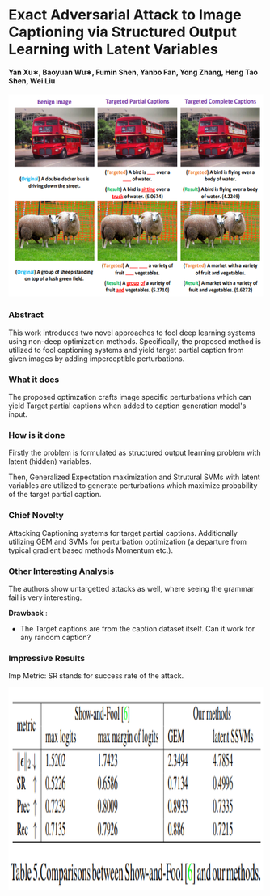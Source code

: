 # Exact Adversarial Attack to Image Captioning via Structured Output Learning with Latent Variables

#### Yan Xu∗, Baoyuan Wu∗, Fumin Shen, Yanbo Fan, Yong Zhang, Heng Tao Shen, Wei Liu

<p align="center">
  <img src="img/captioning.png" height="400" title="Attacking Image Captioning">
</p>

### Abstract

This work introduces two novel approaches to fool deep learning systems using non-deep optimization methods. Specifically, the proposed method is utilized to fool captioning systems and yield target partial caption from given images by adding imperceptible perturbations.

### What it does

The proposed optimzation crafts image specific perturbations which can yield Target partial captions when added to caption generation model's input.

### How is it done

Firstly the problem is formulated as  structured output learning problem with latent (hidden) variables.

Then, Generalized Expectation maximization and Strutural SVMs with latent variables are utilized to generate perturbations which maximize probability of the target partial caption.   

### Chief Novelty

Attacking Captioning systems for target partial captions. Additionally utilizing GEM and SVMs for perturbation optimization (a departure from typical gradient based methods Momentum etc.). 

### Other Interesting Analysis

The authors show untargetted attacks as well, where seeing the grammar fail is very interesting. 

**Drawback** :  

* The Target captions are from the caption dataset itself. Can it work for any random caption?

### Impressive Results

Imp Metric: SR stands for success rate of the attack.

<p align="center">
  <img src="img/captioning_table.png" height="400" title="Attacking Image Captioning Results">
</p>
